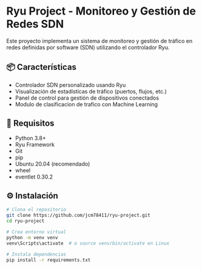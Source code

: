# Ryu Project - Monitoreo y Gestión de Redes SDN

Este proyecto implementa un sistema de monitoreo y gestión de tráfico en redes definidas por software (SDN) utilizando el controlador Ryu.

## 📦 Características

- Controlador SDN personalizado usando Ryu
- Visualización de estadísticas de tráfico (puertos, flujos, etc.)
- Panel de control para gestión de dispositivos conectados
- Modulo de clasificacion de trafico con Machine Learning

## 🚀 Requisitos

- Python 3.8+
- Ryu Framework
- Git
- pip
- Ubuntu 20.04 (recomendado)
- wheel
- eventlet 0.30.2

## ⚙️ Instalación

```bash
# Clona el repositorio
git clone https://github.com/jcm78411/ryu-project.git
cd ryu-project

# Crea entorno virtual
python -m venv venv
venv\Scripts\activate  # o source venv/bin/activate en Linux

# Instala dependencias
pip install -r requirements.txt
